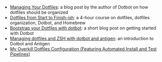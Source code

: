 - [Managing Your Dotfiles](http://www.anishathalye.com/2014/08/03/managing-your-dotfiles/): a blog post by the author of Dotbot on how dotfiles should be organized
- [Dotfiles from Start to Finish-ish](https://www.udemy.com/course/dotfiles-from-start-to-finish-ish/): a 4-hour course on dotfiles, dotfiles organization, Dotbot, and Homebrew
- [Bootstrap your Dotfiles with dotbot](https://www.elliotdenolf.com/posts/bootstrap-your-dotfiles-with-dotbot): a short blog post on getting started with Dotbot
- [Managing dotfiles and ZSH with dotbot and antigen](https://josnun.github.io/posts/managing-dotfiles-and-zsh-with-dotbot-and-antigen/): an introduction to Dotbot and Antigen
- [My Overkill Dotfiles Configuration (Featuring Automated Install and Test Pipelines)](https://az.rip/informational/2019/01/13/dotfiles.html)
